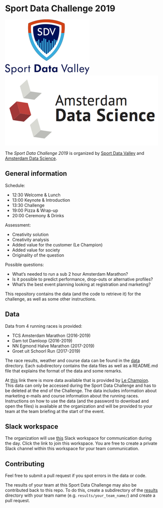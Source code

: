 # Sport Data Challenge 2019

![](sportdatavalley.png)                ![](amsterdamdatascience.png)

The _Sport Data Challenge 2019_ is organized by [Sport Data Valley](https://sportdatavalley.nl) and [Amsterdam Data Science](https://amsterdamdatascience.nl/).

## General information
Schedule:
- 12:30 Welcome & Lunch
- 13:00 Keynote & Introduction
- 13:30 Challenge
- 19:00 Pizza & Wrap-up
- 20:00 Ceremony & Drinks

Assessment:
- Creativity solution
- Creativity analysis
- Added value for the customer (Le Champion)
- Added value for society
- Originality of the question

Possible questions:
- What’s needed to run a sub 2 hour Amsterdam Marathon? 
- Is it possible to predict performance, drop-outs or alternative profiles?
- What’s the best event planning looking at registration and marketing? 


This repository contains the data (and the code to retrieve it) for the challenge, as well as some other instructions.


## Data
Data from 4 running races is provided:
- TCS Amsterdam Marathon (2016-2019)
- Dam tot Damloop (2016-2019)
- NN Egmond Halve Marathon (2017-2019)
- Groet uit Schoorl Run (2017-2019)

The race results, weather and course data can be found in the [data](data) directory.
Each subdirectory contains the data files as well as a README.md file that explains the format of the data and some remarks.

At [this](https://send.firefox.com/download/8981a7a4ecfc0385/#pQtNulL7j8jgEjRjKjgN5g) link there is more data available that is provided by [Le Champion](https://www.lechampion.nl/).
This data can only be accessed during the Sport Data Challenge and has to be deleted at the end of the Challenge.
The data includes information about marketing e-mails and course information about the running races.
Instructions on how to use the data (and the password to download and open the files) is available at the organization and will be provided to your team at the team briefing at the start of the event.


## Slack workspace
The organization will use [this](https://join.slack.com/t/sportdatachal-whe3839/shared_invite/enQtODM2MDI5NjI1Mjg1LTdjZGU5NGExYjhkOTc2MjIxOWM0YjQyNTlkMmE3ZmM1ODU1YWQ3NDJhODE1ZTk4MjY3MDZlZDUxNzc3MTE0MjU) Slack workspace for communication during the day.
Click the link to join this workspace.
You are free to create a private Slack channel within this workspace for your team communication.


## Contributing
Feel free to submit a pull request if you spot errors in the data or code.

The results of your team at this Sport Data Challenge may also be contributed back to this repo.
To do this, create a subdirectory of the [results](results/) directory with your team name (e.g. `results/your_team_name/`) and create a pull request.
